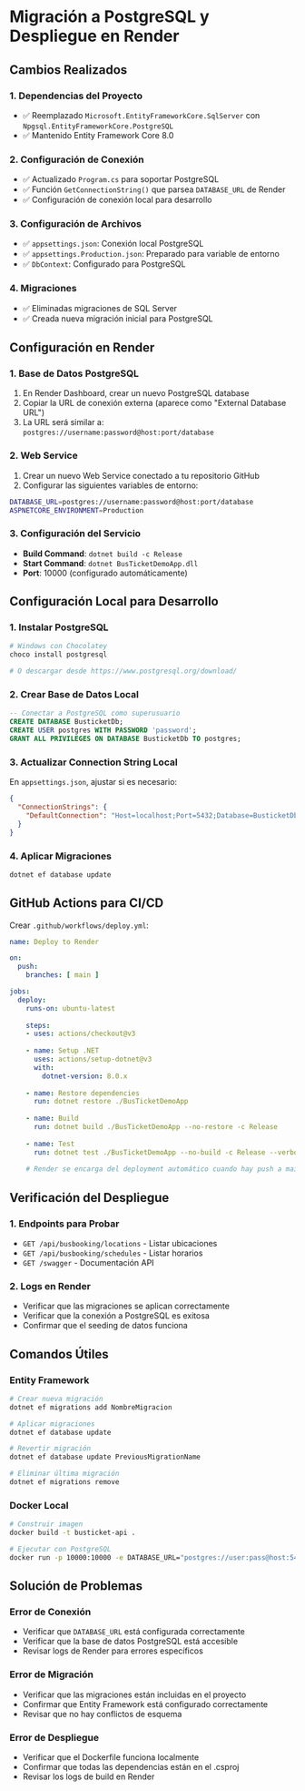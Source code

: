 # Migración a PostgreSQL y Despliegue en Render

## Cambios Realizados

### 1. Dependencias del Proyecto
- ✅ Reemplazado `Microsoft.EntityFrameworkCore.SqlServer` con `Npgsql.EntityFrameworkCore.PostgreSQL`
- ✅ Mantenido Entity Framework Core 8.0

### 2. Configuración de Conexión
- ✅ Actualizado `Program.cs` para soportar PostgreSQL
- ✅ Función `GetConnectionString()` que parsea `DATABASE_URL` de Render
- ✅ Configuración de conexión local para desarrollo

### 3. Configuración de Archivos
- ✅ `appsettings.json`: Conexión local PostgreSQL
- ✅ `appsettings.Production.json`: Preparado para variable de entorno
- ✅ `DbContext`: Configurado para PostgreSQL

### 4. Migraciones
- ✅ Eliminadas migraciones de SQL Server
- ✅ Creada nueva migración inicial para PostgreSQL

## Configuración en Render

### 1. Base de Datos PostgreSQL
1. En Render Dashboard, crear un nuevo PostgreSQL database
2. Copiar la URL de conexión externa (aparece como "External Database URL")
3. La URL será similar a: `postgres://username:password@host:port/database`

### 2. Web Service
1. Crear un nuevo Web Service conectado a tu repositorio GitHub
2. Configurar las siguientes variables de entorno:

```bash
DATABASE_URL=postgres://username:password@host:port/database
ASPNETCORE_ENVIRONMENT=Production
```

### 3. Configuración del Servicio
- **Build Command**: `dotnet build -c Release`
- **Start Command**: `dotnet BusTicketDemoApp.dll`
- **Port**: 10000 (configurado automáticamente)

## Configuración Local para Desarrollo

### 1. Instalar PostgreSQL
```bash
# Windows con Chocolatey
choco install postgresql

# O descargar desde https://www.postgresql.org/download/
```

### 2. Crear Base de Datos Local
```sql
-- Conectar a PostgreSQL como superusuario
CREATE DATABASE BusticketDb;
CREATE USER postgres WITH PASSWORD 'password';
GRANT ALL PRIVILEGES ON DATABASE BusticketDb TO postgres;
```

### 3. Actualizar Connection String Local
En `appsettings.json`, ajustar si es necesario:
```json
{
  "ConnectionStrings": {
    "DefaultConnection": "Host=localhost;Port=5432;Database=BusticketDb;Username=postgres;Password=password;"
  }
}
```

### 4. Aplicar Migraciones
```bash
dotnet ef database update
```

## GitHub Actions para CI/CD

Crear `.github/workflows/deploy.yml`:

```yaml
name: Deploy to Render

on:
  push:
    branches: [ main ]

jobs:
  deploy:
    runs-on: ubuntu-latest
    
    steps:
    - uses: actions/checkout@v3
    
    - name: Setup .NET
      uses: actions/setup-dotnet@v3
      with:
        dotnet-version: 8.0.x
        
    - name: Restore dependencies
      run: dotnet restore ./BusTicketDemoApp
      
    - name: Build
      run: dotnet build ./BusTicketDemoApp --no-restore -c Release
      
    - name: Test
      run: dotnet test ./BusTicketDemoApp --no-build -c Release --verbosity normal
      
    # Render se encarga del deployment automático cuando hay push a main
```

## Verificación del Despliegue

### 1. Endpoints para Probar
- `GET /api/busbooking/locations` - Listar ubicaciones
- `GET /api/busbooking/schedules` - Listar horarios
- `GET /swagger` - Documentación API

### 2. Logs en Render
- Verificar que las migraciones se aplican correctamente
- Verificar que la conexión a PostgreSQL es exitosa
- Confirmar que el seeding de datos funciona

## Comandos Útiles

### Entity Framework
```bash
# Crear nueva migración
dotnet ef migrations add NombreMigracion

# Aplicar migraciones
dotnet ef database update

# Revertir migración
dotnet ef database update PreviousMigrationName

# Eliminar última migración
dotnet ef migrations remove
```

### Docker Local
```bash
# Construir imagen
docker build -t busticket-api .

# Ejecutar con PostgreSQL
docker run -p 10000:10000 -e DATABASE_URL="postgres://user:pass@host:5432/db" busticket-api
```

## Solución de Problemas

### Error de Conexión
- Verificar que `DATABASE_URL` está configurada correctamente
- Verificar que la base de datos PostgreSQL está accesible
- Revisar logs de Render para errores específicos

### Error de Migración
- Verificar que las migraciones están incluidas en el proyecto
- Confirmar que Entity Framework está configurado correctamente
- Revisar que no hay conflictos de esquema

### Error de Despliegue
- Verificar que el Dockerfile funciona localmente
- Confirmar que todas las dependencias están en el .csproj
- Revisar los logs de build en Render
```
